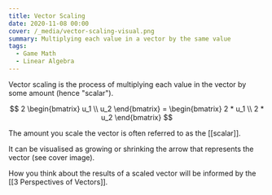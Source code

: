 ```yaml
---
title: Vector Scaling
date: 2020-11-08 00:00
cover: /_media/vector-scaling-visual.png
summary: Multiplying each value in a vector by the same value
tags:
  - Game Math
  - Linear Algebra
---
```


Vector scaling is the process of multiplying each value in the vector by some amount (hence "scalar").

$$ 2 \begin{bmatrix} u_1 \\ u_2 \end{bmatrix} = \begin{bmatrix} 2 * u_1 \\ 2 * u_2 \end{bmatrix}  $$

The amount you scale the vector is often referred to as the [[scalar]].

It can be visualised as growing or shrinking the arrow that represents the vector (see cover image).

How you think about the results of a scaled vector will be informed by the [[3 Perspectives of Vectors]].
